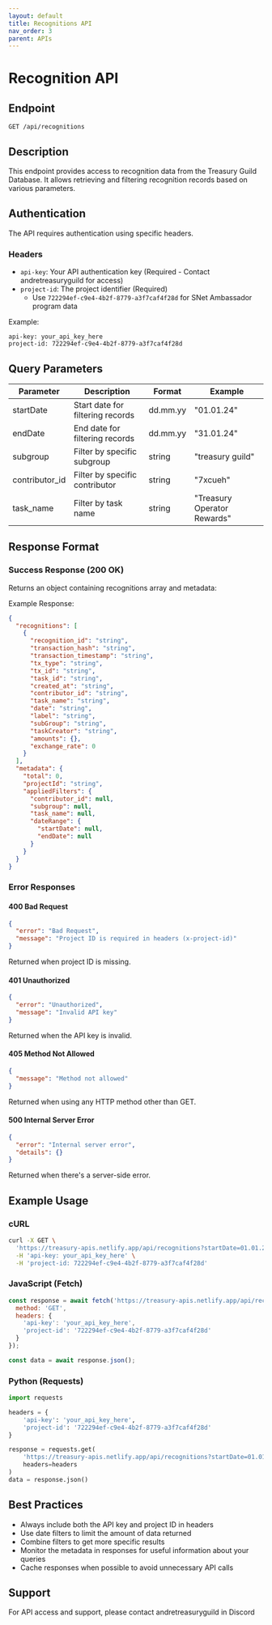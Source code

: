 ```yaml
---
layout: default
title: Recognitions API
nav_order: 3
parent: APIs
---
```


# Recognition API

## Endpoint
```
GET /api/recognitions
```

## Description
This endpoint provides access to recognition data from the Treasury Guild Database. It allows retrieving and filtering recognition records based on various parameters.

## Authentication
The API requires authentication using specific headers.

### Headers
- `api-key`: Your API authentication key (Required - Contact andretreasuryguild for access)
- `project-id`: The project identifier (Required)
  - Use `722294ef-c9e4-4b2f-8779-a3f7caf4f28d` for SNet Ambassador program data

Example:
```
api-key: your_api_key_here
project-id: 722294ef-c9e4-4b2f-8779-a3f7caf4f28d
```

## Query Parameters

| Parameter | Description | Format | Example |
|-----------|-------------|---------|---------|
| startDate | Start date for filtering records | dd.mm.yy | "01.01.24" |
| endDate | End date for filtering records | dd.mm.yy | "31.01.24" |
| subgroup | Filter by specific subgroup | string | "treasury guild" |
| contributor_id | Filter by specific contributor | string | "7xcueh" |
| task_name | Filter by task name | string | "Treasury Operator Rewards" |

## Response Format

### Success Response (200 OK)
Returns an object containing recognitions array and metadata:

Example Response:
```json
{
  "recognitions": [
    {
      "recognition_id": "string",
      "transaction_hash": "string",
      "transaction_timestamp": "string",
      "tx_type": "string",
      "tx_id": "string",
      "task_id": "string",
      "created_at": "string",
      "contributor_id": "string",
      "task_name": "string",
      "date": "string",
      "label": "string",
      "subGroup": "string",
      "taskCreator": "string",
      "amounts": {},
      "exchange_rate": 0
    }
  ],
  "metadata": {
    "total": 0,
    "projectId": "string",
    "appliedFilters": {
      "contributor_id": null,
      "subgroup": null,
      "task_name": null,
      "dateRange": {
        "startDate": null,
        "endDate": null
      }
    }
  }
}
```

### Error Responses

#### 400 Bad Request
```json
{
  "error": "Bad Request",
  "message": "Project ID is required in headers (x-project-id)"
}
```
Returned when project ID is missing.

#### 401 Unauthorized
```json
{
  "error": "Unauthorized",
  "message": "Invalid API key"
}
```
Returned when the API key is invalid.

#### 405 Method Not Allowed
```json
{
  "message": "Method not allowed"
}
```
Returned when using any HTTP method other than GET.

#### 500 Internal Server Error
```json
{
  "error": "Internal server error",
  "details": {}
}
```
Returned when there's a server-side error.

## Example Usage

### cURL
```bash
curl -X GET \
  'https://treasury-apis.netlify.app/api/recognitions?startDate=01.01.24&endDate=31.01.24' \
  -H 'api-key: your_api_key_here' \
  -H 'project-id: 722294ef-c9e4-4b2f-8779-a3f7caf4f28d'
```

### JavaScript (Fetch)
```javascript
const response = await fetch('https://treasury-apis.netlify.app/api/recognitions?startDate=01.01.24&endDate=31.01.24', {
  method: 'GET',
  headers: {
    'api-key': 'your_api_key_here',
    'project-id': '722294ef-c9e4-4b2f-8779-a3f7caf4f28d'
  }
});

const data = await response.json();
```

### Python (Requests)
```python
import requests

headers = {
    'api-key': 'your_api_key_here',
    'project-id': '722294ef-c9e4-4b2f-8779-a3f7caf4f28d'
}

response = requests.get(
    'https://treasury-apis.netlify.app/api/recognitions?startDate=01.01.24&endDate=31.01.24',
    headers=headers
)
data = response.json()
```

## Best Practices
- Always include both the API key and project ID in headers
- Use date filters to limit the amount of data returned
- Combine filters to get more specific results
- Monitor the metadata in responses for useful information about your queries
- Cache responses when possible to avoid unnecessary API calls

## Support
For API access and support, please contact andretreasuryguild in Discord